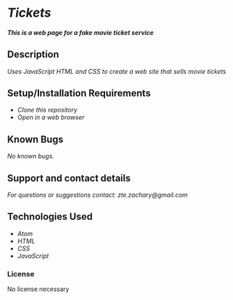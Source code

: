 # _Tickets_

#### _This is a web page for a fake movie ticket service_

## Description

_Uses JavaScript HTML and CSS to create a web site that sells movie tickets_

## Setup/Installation Requirements

* _Clone this repository_
* _Open in a web browser_

## Known Bugs

_No known bugs._

## Support and contact details

_For questions or suggestions contact: zte.zachary@gmail.com_

## Technologies Used

* _Atom_
* _HTML_
* _CSS_
* _JavaScript_

### License
No license necessary
